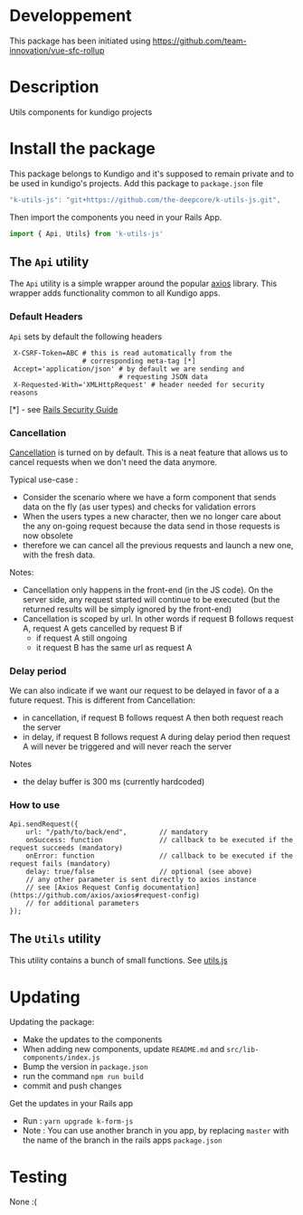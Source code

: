 # Developpement

This package has been initiated using https://github.com/team-innovation/vue-sfc-rollup

# Description

Utils components for kundigo projects

# Install the package

This package belongs to Kundigo and it's supposed to remain private and to be used in kundigo's projects. Add this package to `package.json` file

```js
"k-utils-js": "git+https://github.com/the-deepcore/k-utils-js.git",
```

Then import the components you need in your Rails App.

```js
import { Api, Utils} from 'k-utils-js'
```

## The `Api` utility

The `Api` utility is a simple wrapper around the popular [axios](https://github.com/axios/axios) library. This wrapper adds functionality common to all Kundigo apps.

### Default Headers

`Api`  sets by default the following headers
   
     X-CSRF-Token=ABC # this is read automatically from the
                      # corresponding meta-tag [*]
     Accept='application/json' # by default we are sending and 
                               # requesting JSON data
     X-Requested-With='XMLHttpRequest' # header needed for security reasons


[*] - see [Rails Security Guide](https://guides.rubyonrails.org/security.html#csrf-countermeasures)

### Cancellation

[Cancellation](https://github.com/axios/axios#cancellation) is turned on by default. This is a neat feature that allows us to cancel requests when we don't need the data anymore.

Typical use-case :
* Consider the scenario where we have a form component that sends data on the fly (as user types) and checks for validation errors 
* When the users types a new character, then we no longer care about the any on-going request because the data send in those requests is now obsolete
* therefore we can cancel all the previous requests and launch a new one, with the fresh data. 

Notes:

* Cancellation only happens in the front-end (in the JS code). On the server side, any request started will continue to be executed (but the returned results will be simply ignored by the front-end)
* Cancellation is scoped by url. In other words if request B follows request A, request A gets cancelled by request B if
    * if request A still ongoing
    * it request B has the same url as request A

### Delay period

We can also indicate if we want our request to be delayed in favor of a a future request. This is different from Cancellation:
* in cancellation, if request B follows request A then both request reach the server
* in delay, if request B follows request A during delay period then request A will never be triggered and will never reach the server

Notes
* the delay buffer is 300 ms (currently hardcoded)

### How to use

    Api.sendRequest({
        url: "/path/to/back/end",        // mandatory
        onSuccess: function              // callback to be executed if the request succeeds (mandatory)
        onError: function                // callback to be executed if the request fails (mandatory)
        delay: true/false                // optional (see above)
        // any other parameter is sent directly to axios instance
        // see [Axios Request Config documentation](https://github.com/axios/axios#request-config) 
        // for additional parameters
    });



## The `Utils` utility

This utility contains a bunch of small functions. 
See [utils.js](src/lib-components/utils.js)


# Updating

Updating the package:

* Make the updates to the components
* When adding new components, update `README.md` and `src/lib-components/index.js`
* Bump the version in `package.json`
* run the command `npm run build`
* commit and push changes

Get the updates in your Rails app

* Run :  `yarn upgrade k-form-js`
* Note : You can use another branch in you app, by replacing `master` with the name of the branch in the rails apps `package.json` 

# Testing

None :( 